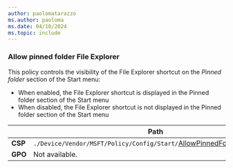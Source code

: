 ```yaml
---
author: paolomatarazzo
ms.author: paoloma
ms.date: 04/10/2024
ms.topic: include
---
```


### Allow pinned folder File Explorer

This policy controls the visibility of the File Explorer shortcut on the *Pinned folder* section of the Start menu:

- When enabled, the File Explorer shortcut is displayed in the Pinned folder section of the Start menu
- When disabled, the File Explorer shortcut is not displayed in the Pinned folder section of the Start menu

|  | Path |
|--|--|
| **CSP** | `./Device/Vendor/MSFT/Policy/Config/Start/`[AllowPinnedFolderFileExplorer](/windows/client-management/mdm/policy-csp-start#allowpinnedfolderfileexplorer) |
| **GPO** | Not available. |
